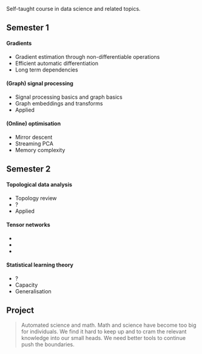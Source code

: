 
Self-taught course in data science and related topics.

## Semester 1

#### Gradients

* Gradient estimation through non-differentiable operations
* Efficient automatic differentiation
* Long term dependencies 

#### (Graph) signal processing

* Signal processing basics and graph basics
* Graph embeddings and transforms
* Applied

#### (Online) optimisation

* Mirror descent
* Streaming PCA
* Memory complexity

## Semester 2

#### Topological data analysis

* Topology review
* ?
* Applied

#### Tensor networks

* 
*
* 

#### Statistical learning theory

* ?
* Capacity
* Generalisation


## Project

> Automated science and math.
Math and science have become too big for individuals. We find it hard to keep up and to cram the relevant knowledge into our small heads. We need better tools to continue push the boundaries.



